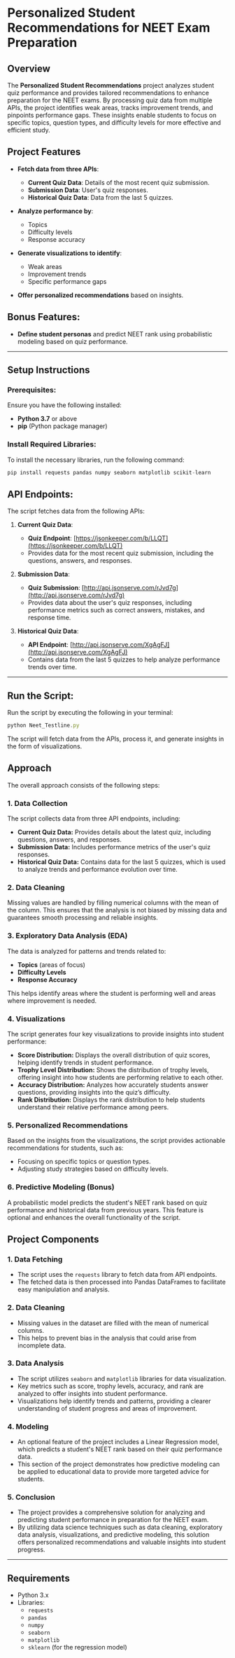 # Personalized Student Recommendations for NEET Exam Preparation

## Overview
The **Personalized Student Recommendations** project analyzes student quiz performance and provides tailored recommendations to enhance preparation for the NEET exams. By processing quiz data from multiple APIs, the project identifies weak areas, tracks improvement trends, and pinpoints performance gaps. These insights enable students to focus on specific topics, question types, and difficulty levels for more effective and efficient study.

## Project Features
- **Fetch data from three APIs**:
  - **Current Quiz Data**: Details of the most recent quiz submission.
  - **Submission Data**: User's quiz responses.
  - **Historical Quiz Data**: Data from the last 5 quizzes.

- **Analyze performance by**:
  - Topics
  - Difficulty levels
  - Response accuracy

- **Generate visualizations to identify**:
  - Weak areas
  - Improvement trends
  - Specific performance gaps

- **Offer personalized recommendations** based on insights.

## Bonus Features:
- **Define student personas** and predict NEET rank using probabilistic modeling based on quiz performance.

---

## Setup Instructions

### Prerequisites:
Ensure you have the following installed:
- **Python 3.7** or above
- **pip** (Python package manager)

### Install Required Libraries:
To install the necessary libraries, run the following command:

```javascript
pip install requests pandas numpy seaborn matplotlib scikit-learn
```

## API Endpoints:
The script fetches data from the following APIs:

1. **Current Quiz Data**:
   - **Quiz Endpoint**: [https://jsonkeeper.com/b/LLQT](https://jsonkeeper.com/b/LLQT)
   - Provides data for the most recent quiz submission, including the questions, answers, and responses.

2. **Submission Data**:
   - **Quiz Submission**: [http://api.jsonserve.com/rJvd7g](http://api.jsonserve.com/rJvd7g)
   - Provides data about the user's quiz responses, including performance metrics such as correct answers, mistakes, and response time.

3. **Historical Quiz Data**:
   - **API Endpoint**: [http://api.jsonserve.com/XgAgFJ](http://api.jsonserve.com/XgAgFJ)
   - Contains data from the last 5 quizzes to help analyze performance trends over time.

---

## Run the Script:
Run the script by executing the following in your terminal:
```javascript
python Neet_Testline.py
```

The script will fetch data from the APIs, process it, and generate insights in the form of visualizations.

## Approach

The overall approach consists of the following steps:

### 1. Data Collection

The script collects data from three API endpoints, including:

- **Current Quiz Data:** Provides details about the latest quiz, including questions, answers, and responses.
- **Submission Data:** Includes performance metrics of the user's quiz responses.
- **Historical Quiz Data:** Contains data for the last 5 quizzes, which is used to analyze trends and performance evolution over time.

### 2. Data Cleaning

Missing values are handled by filling numerical columns with the mean of the column. This ensures that the analysis is not biased by missing data and guarantees smooth processing and reliable insights.

### 3. Exploratory Data Analysis (EDA)

The data is analyzed for patterns and trends related to:
- **Topics** (areas of focus)
- **Difficulty Levels**
- **Response Accuracy**

This helps identify areas where the student is performing well and areas where improvement is needed.

### 4. Visualizations

The script generates four key visualizations to provide insights into student performance:

- **Score Distribution:** Displays the overall distribution of quiz scores, helping identify trends in student performance.
- **Trophy Level Distribution:** Shows the distribution of trophy levels, offering insight into how students are performing relative to each other.
- **Accuracy Distribution:** Analyzes how accurately students answer questions, providing insights into the quiz’s difficulty.
- **Rank Distribution:** Displays the rank distribution to help students understand their relative performance among peers.

### 5. Personalized Recommendations

Based on the insights from the visualizations, the script provides actionable recommendations for students, such as:
- Focusing on specific topics or question types.
- Adjusting study strategies based on difficulty levels.

### 6. Predictive Modeling (Bonus)

A probabilistic model predicts the student's NEET rank based on quiz performance and historical data from previous years. This feature is optional and enhances the overall functionality of the script.

## Project Components

### 1. **Data Fetching**
   - The script uses the `requests` library to fetch data from API endpoints. 
   - The fetched data is then processed into Pandas DataFrames to facilitate easy manipulation and analysis.

### 2. **Data Cleaning**
   - Missing values in the dataset are filled with the mean of numerical columns. 
   - This helps to prevent bias in the analysis that could arise from incomplete data.

### 3. **Data Analysis**
   - The script utilizes `seaborn` and `matplotlib` libraries for data visualization.
   - Key metrics such as score, trophy levels, accuracy, and rank are analyzed to offer insights into student performance.
   - Visualizations help identify trends and patterns, providing a clearer understanding of student progress and areas of improvement.

### 4. **Modeling**
   - An optional feature of the project includes a Linear Regression model, which predicts a student's NEET rank based on their quiz performance data.
   - This section of the project demonstrates how predictive modeling can be applied to educational data to provide more targeted advice for students.

### 5. **Conclusion**
   - The project provides a comprehensive solution for analyzing and predicting student performance in preparation for the NEET exam.
   - By utilizing data science techniques such as data cleaning, exploratory data analysis, visualizations, and predictive modeling, this solution offers personalized recommendations and valuable insights into student progress.

---

## Requirements

- Python 3.x
- Libraries:
  - `requests`
  - `pandas`
  - `numpy`
  - `seaborn`
  - `matplotlib`
  - `sklearn` (for the regression model)
